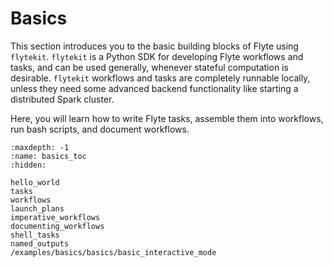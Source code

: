 # Basics

This section introduces you to the basic building blocks of Flyte
using `flytekit`. `flytekit` is a Python SDK for developing Flyte workflows and
tasks, and can be used generally, whenever stateful computation is desirable.
`flytekit` workflows and tasks are completely runnable locally, unless they need
some advanced backend functionality like starting a distributed Spark cluster.

Here, you will learn how to write Flyte tasks, assemble them into workflows,
run bash scripts, and document workflows.

```{toctree}
:maxdepth: -1
:name: basics_toc
:hidden:

hello_world
tasks
workflows
launch_plans
imperative_workflows
documenting_workflows
shell_tasks
named_outputs
/examples/basics/basics/basic_interactive_mode
```
